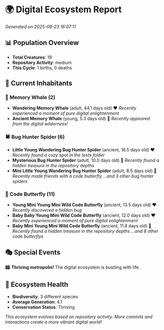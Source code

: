 # 🌍 Digital Ecosystem Report
*Generated on 2025-08-23 16:07:11*

## 📊 Population Overview
- **Total Creatures**: 19
- **Repository Activity**: medium
- **This Cycle**: 1 births, 0 deaths

## 👥 Current Inhabitants

### 🐋 Memory Whale (2)
- **Wandering Memory Whale** (adult, 44.1 days old) ❤️
  *Recently experienced a moment of pure digital enlightenment*
- **Ancient Memory Whale** (young, 5.3 days old) 💚
  *Recently appeared from the digital wilderness!*

### 🕷️ Bug Hunter Spider (6)
- **Little Young Wandering Bug Hunter Spider** (ancient, 16.5 days old) ❤️
  *Recently found a cozy spot in the tests folder*
- **Mysterious Bug Hunter Spider** (adult, 10.0 days old) 💛
  *Recently found a hidden treasure in the repository depths*
- **Mini Little Young Wandering Bug Hunter Spider** (adult, 8.5 days old) 💛
  *Recently made friends with a code butterfly*
  *...and 3 other bug hunter spiders*

### 🦋 Code Butterfly (11)
- **Young Mini Young Mini Wild Code Butterfly** (ancient, 13.5 days old) ❤️
  *Recently discovered a hidden bug*
- **Baby Baby Young Mini Wild Code Butterfly** (ancient, 12.0 days old) ❤️
  *Recently experienced a moment of pure digital enlightenment*
- **Baby Mini Young Mini Wild Code Butterfly** (ancient, 11.8 days old) 💛
  *Recently found a hidden treasure in the repository depths*
  *...and 8 other code butterflys*

## 🎭 Special Events

🏙️ **Thriving metropolis!** The digital ecosystem is bustling with life.

## 🔬 Ecosystem Health
- **Biodiversity**: 3 different species
- **Average Generation**: 4.1
- **Conservation Status**: Thriving

*This ecosystem evolves based on repository activity. More commits and interactions create a more vibrant digital world!*